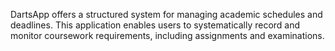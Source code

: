 DartsApp offers a structured system for managing academic schedules and deadlines. This application enables users to systematically record and monitor coursework requirements, including assignments and examinations.

